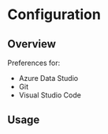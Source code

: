 # Configuration

## Overview

Preferences for:

- Azure Data Studio
- Git
- Visual Studio Code

## Usage
